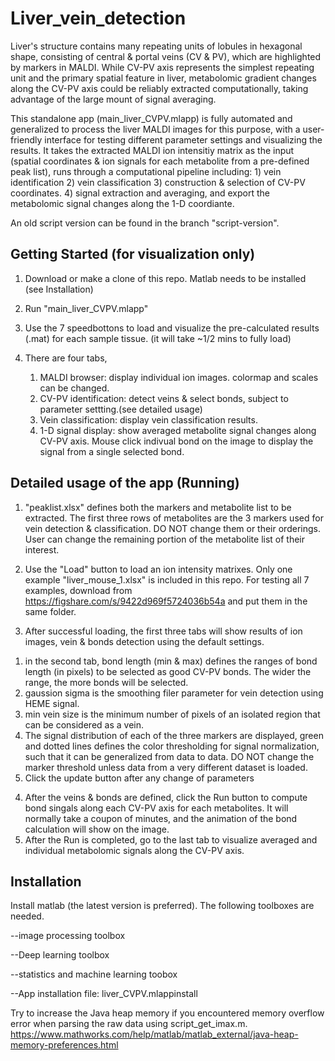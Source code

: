 # Liver_vein_detection

Liver's structure contains many repeating units of lobules in hexagonal shape, consisting of central & portal veins (CV & PV), which are highlighted by markers in MALDI.  While CV-PV axis represents the simplest repeating unit and the primary spatial feature in liver, metabolomic gradient changes along the CV-PV axis could be reliably extracted computationally, taking advantage of the large mount of signal averaging.

This standalone app (main_liver_CVPV.mlapp) is fully automated and generalized to process the liver MALDI images for this purpose, with a user-friendly interface for testing different parameter settings and visualizing the results.  It takes the extracted MALDI ion intensitiy matrix as the input (spatial coordinates & ion signals for each metabolite from a pre-defined peak list), runs through a computational pipeline including: 1) vein identification 2) vein classification  3) construction & selection of CV-PV coordinates. 4) signal extraction and averaging,  and export the metabolomic signal changes along the 1-D coordiante.

An old script version can be found in the branch "script-version".


## Getting Started (for visualization only)

1. Download or make a clone of this repo. Matlab needs to be installed (see Installation)

2. Run "main_liver_CVPV.mlapp"
   
3. Use the 7 speedbottons to load and visualize the pre-calculated results (.mat) for each sample tissue. (it will take ~1/2 mins to fully load)

4. There are four tabs,
   1) MALDI browser:  display individual ion images.  colormap and scales can be changed. 
   2) CV-PV identification: detect veins & select bonds, subject to parameter settting.(see detailed usage) 
   3) Vein classification: display vein classification results.
   4) 1-D signal display:  show averaged metabolite signal changes along CV-PV axis.  Mouse click indivual bond on the image to display the signal from a single selected bond.
 
##  Detailed usage of the app (Running)

1. "peaklist.xlsx" defines both the markers and metabolite list to be extracted. The first three rows of metabolites are the 3 markers used for vein detection & classification. DO NOT change them or their orderings. User can change the remaining portion of the metabolite list of their interest.   

2. Use the "Load" button to load an ion intensity matrixes.  Only one example "liver_mouse_1.xlsx" is included in this repo.  For testing all 7 examples, download from https://figshare.com/s/9422d969f5724036b54a and put them in the same folder.

3. After successful loading, the first three tabs will show results of ion images, vein & bonds detection using the default settings.
  1) in the second tab,  bond length (min & max) defines the ranges of bond length (in pixels) to be selected as good CV-PV bonds. The wider the range, the more bonds will be selected.
  2) gaussion sigma is the smoothing filer parameter for vein detection using HEME signal.
  3) min vein size is the minimum number of pixels of an isolated region that can be considered as a vein.
  4) The signal distribution of each of the three markers are displayed, green and dotted lines defines the color thresholding for signal normalization, such that it can be generalized from data to data.  DO NOT change the marker threshold unless data from a very different dataset is loaded.
  5) Click the update button after any change of parameters  

4. After the veins & bonds are defined, click the Run button to compute bond singals along each CV-PV axis for each metabolites. It will normally take a coupon of minutes, and the animation of the bond calculation will show on the image.
5. After the Run is completed, go to the last tab to visualize averaged and individual metabolomic signals along the CV-PV axis.

 
## Installation

Install matlab (the latest version is preferred). The following toolboxes are needed.

  --image processing toolbox

  --Deep learning toolbox

  --statistics and machine learning toobox
  
  --App installation file: liver_CVPV.mlappinstall

Try to increase the Java heap memory if you encountered memory overflow error when parsing the raw data using script_get_imax.m.
https://www.mathworks.com/help/matlab/matlab_external/java-heap-memory-preferences.html
